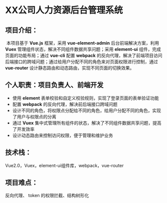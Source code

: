 # XX公司人力资源后台管理系统

## 项目介绍：

​		本项目基于 **Vue.js** 框架，采用 **vue-element-admin** 后台前端解决方案，利用 **Vuex** 管理组件状态，解决不同组件数据共享问题；采用 **element-ui** 组件，完成页面的功能布局；通过 **vue-cli** 配置 **webpack** 的反向代理，解决了前端项目访问后端接口的跨域问题；通过给用户分配不同的角色来对页面权限进行控制，通过 **vue-router** 设计静态路由和动态路由，实现不同页面的切换效果。
## 个人职责：项目负责人、前端开发
- 使用 **element** 表单校验和自定义校验规则，实现了登录页面的表单验证功能
- 配置 **webpack** 的反向代理，解决前后端接口跨域问题
- 设计不同的角色，将权限点分配给不同的角色，给用户分配不同的角色，实现了用户与权限点的分离
- 通过 **Vuex** 集中式管理所有组件的状态，解决了不同组件数据共享问题，提高了开发效率
- 设计动态路由来控制访问权限，便于管理和维护业务

## 技术栈：

Vue2.0，Vuex，element-ui组件库，webpack，vue-router

## 项目难点：

反向代理、 token 的权限拦截、结构树形化